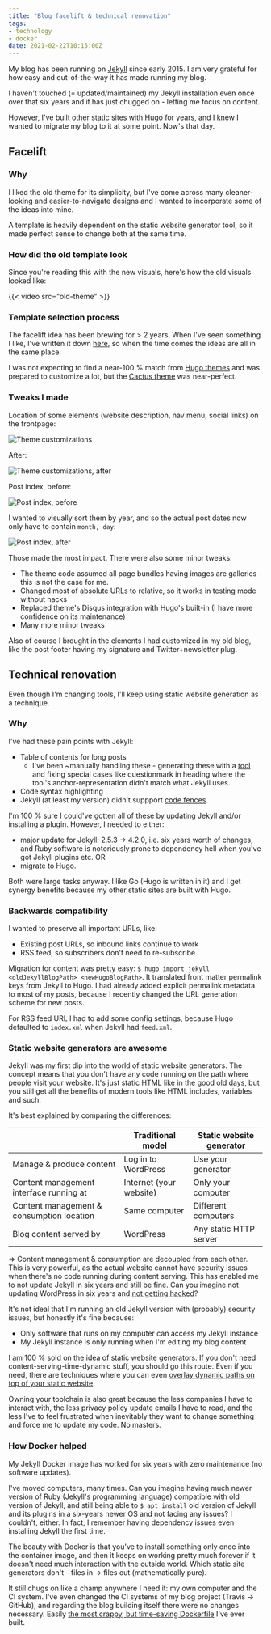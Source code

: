 ```yaml
---
title: "Blog facelift & technical renovation"
tags:
- technology
- docker
date: 2021-02-22T10:15:00Z
---
```


My blog has been running on [Jekyll](https://jekyllrb.com/) since early 2015. I am very grateful for
how easy and out-of-the-way it has made running my blog.

I haven't touched (= updated/maintained) my Jekyll installation even once over that six years and it
has just chugged on - letting me focus on content.

However, I've built other static sites with [Hugo](https://gohugo.io/) for years, and I knew I wanted
to migrate my blog to it at some point. Now's that day.


Facelift
--------

### Why

I liked the old theme for its simplicity, but I've
come across many cleaner-looking and easier-to-navigate designs and I wanted to incorporate some of
the ideas into mine.

A template is heavily dependent on the static website generator tool, so it made perfect sense to
change both at the same time.


### How did the old template look

Since you're reading this with the new visuals, here's how the old visuals looked like:

{{< video src="old-theme" >}}


### Template selection process

The facelift idea has been brewing for > 2 years. When I've seen something I like, I've written it down
[here](https://github.com/joonas-fi/joonas.fi-blog/issues/24), so when the time comes the ideas are
all in the same place.

I was not expecting to find a near-100 % match from [Hugo themes](https://themes.gohugo.io/) and was
prepared to customize a lot, but the [Cactus theme](https://themes.gohugo.io/theme/hugo-theme-cactus/)
was near-perfect.


### Tweaks I made

Location of some elements (website description, nav menu, social links) on the frontpage:

![Theme customizations](theme-customizations.png)

After:

![Theme customizations, after](theme-customizations-after.png)

Post index, before:

![Post index, before](postindex-before.png)

I wanted to visually sort them by year, and so the actual post dates now only have to contain `month, day`:

![Post index, after](postindex-after.png)

Those made the most impact. There were also some minor tweaks:

- The theme code assumed all page bundles having images are galleries - this is not the case for me.
- Changed most of absolute URLs to relative, so it works in testing mode without hacks
- Replaced theme's Disqus integration with Hugo's built-in (I have more confidence on its maintenance)
- Many more minor tweaks

Also of course I brought in the elements I had customized in my old blog, like the post footer
having my signature and Twitter+newsletter plug.


Technical renovation
--------------------

Even though I'm changing tools, I'll keep using static website generation as a technique.


### Why

I've had these pain points with Jekyll:

- Table of contents for long posts
	* I've been ~manually handling these - generating these with a
	  [tool](https://ecotrust-canada.github.io/markdown-toc/) and fixing special cases like questionmark
	  in heading where the tool's anchor-representation didn't match what Jekyll uses.
- Code syntax highlighting
- Jekyll (at least my version) didn't suppport
  [code fences](https://docs.github.com/en/github/writing-on-github/creating-and-highlighting-code-blocks#fenced-code-blocks).

I'm 100 % sure I could've gotten all of these by updating Jekyll and/or installing a plugin. However,
I needed to either:

- major update for Jekyll: 2.5.3 -> 4.2.0, i.e. six years worth of changes, and Ruby software is
  notoriously prone to dependency hell when you've got Jekyll plugins etc. OR
- migrate to Hugo.

Both were large tasks anyway. I like Go (Hugo is written in it) and I get synergy benefits because
my other static sites are built with Hugo.


### Backwards compatibility

I wanted to preserve all important URLs, like:

- Existing post URLs, so inbound links continue to work
- RSS feed, so subscribers don't need to re-subscribe

Migration for content was pretty easy: `$ hugo import jekyll <oldJekyllBlogPath> <newHugoBlogPath>`.
It translated front matter permalink keys from Jekyll to Hugo. I had already added explicit permalink
metadata to most of my posts, because I recently changed the URL generation scheme for new posts.

For RSS feed URL I had to add some config settings, because Hugo defaulted to `index.xml` when Jekyll had `feed.xml`.


### Static website generators are awesome

Jekyll was my first dip into the world of static website generators. The concept means that you don't
have any code running on the path where people visit your website. It's just static HTML like in the
good old days, but you still get all the benefits of modern tools like HTML includes, variables and such.

It's best explained by comparing the differences:

|                                           | Traditional model       | Static website generator |
|-------------------------------------------|-------------------------|--------------------------|
| Manage & produce content                  | Log in to WordPress     | Use your generator       |
| Content management interface running at   | Internet (your website) | Only your computer       |
| Content management & consumption location | Same computer           | Different computers      |
| Blog content served by                    | WordPress               | Any static HTTP server   |

=> Content management & consumption are decoupled from each other. This is very powerful, as the
actual website cannot have security issues when there's no code running during content serving. This
has enabled me to not update Jekyll in six years and still be fine. Can you imagine not updating WordPress in six
years and [not getting hacked](https://www.cvedetails.com/vulnerability-list/vendor_id-2337/product_id-4096/)?

It's not ideal that I'm running an old Jekyll version with (probably) security issues, but honestly
it's fine because:

- Only software that runs on my computer can access my Jekyll instance
- My Jekyll instance is only running when I'm editing my blog content

I am 100 % sold on the idea of static website generators. If you don't need content-serving-time-dynamic
stuff, you should go this route. Even if you need, there are techniques where you can even
[overlay dynamic paths on top of your static website](https://github.com/function61/edgerouter).

Owning your toolchain is also great because the less companies I have to interact with, the less
privacy policy update emails I have to read, and the less I've to feel frustrated when inevitably
they want to change something and force me to update my code. No masters.


### How Docker helped

My Jekyll Docker image has worked for six years with zero maintenance (no software updates).

I've moved computers, many times. Can you imagine having much newer version of Ruby (Jekyll's
programming language) compatible with old version of Jekyll, and still being able to `$ apt install`
old version of Jekyll and its plugins in a six-years newer OS and not facing any issues? 
I couldn't, either. In fact, I remember having dependency issues even installing Jekyll the first time.

The beauty with Docker is that you've to install something only once into the container image, and
then it keeps on working pretty much forever if it doesn't need much interaction with the outside world.
Which static site generators don't - files in -> files out (mathematically pure).

It still chugs on like a champ anywhere I need it: my own computer and the CI system. I've even
changed the CI systems of my blog project (Travis -> GitHub), and regarding the blog building itself
there were no changes necessary.
Easily
[the most crappy, but time-saving Dockerfile](https://github.com/joonas-fi/jekyll-docker-builder/blob/master/Dockerfile)
I've ever built.
